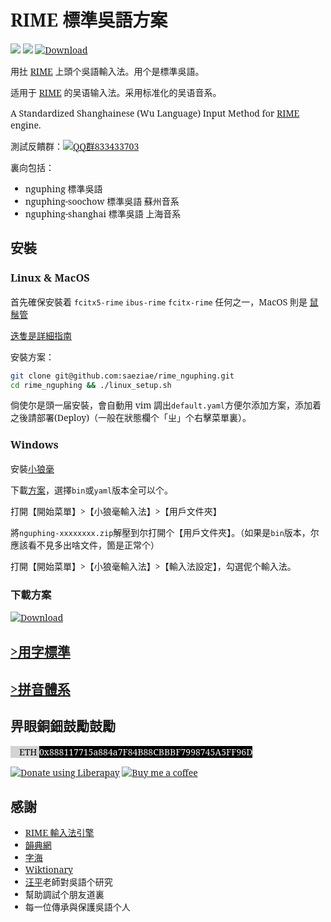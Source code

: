 <style>
@import url('https://fonts.googleapis.com/css2?family=Noto+Serif&family=Noto+Serif+SC:wght@500&family=Shippori+Mincho+B1:wght@500&display=swap');
body{
font-family: 'Shippori Mincho B1', 'Noto Serif SC','Noto Serif', serif;
}
rt{font-size:0.85rem}</style>
# RIME 標準吳語方案

![](https://img.shields.io/github/license/saeziae/rime_nguphing?style=flat-square)
![](https://img.shields.io/github/v/release/saeziae/rime_nguphing?style=flat-square)
[![Download](https://img.shields.io/github/downloads/saeziae/rime_nguphing/total?style=flat-square)](https://github.com/saeziae/rime_nguphing/releases/latest)

用扗 [RIME](https://rime.im/) 上頭个吳語輸入法。用个是標準吳語。

适用于 [RIME](https://rime.im/) 的吴语输入法。采用标准化的吴语音系。

A Standardized Shanghainese (Wu Language) Input Method for [RIME](https://rime.im/) engine.

測試反饋群：[![QQ群833433703](https://img.shields.io/static/v1?color=blue&label=QQ群&logo=Tencent+QQ&message=833433703&style=flat-square)](https://jq.qq.com/?_wv=1027&k=TP5MKGCC)

裏向包括：

- nguphing 標準吳語
- nguphing-soochow 標準吳語 蘇州音系
- nguphing-shanghai 標準吳語 上海音系

## 安裝

### Linux & MacOS

首先確保安裝着 `fcitx5-rime` `ibus-rime` `fcitx-rime` 任何之一，MacOS 則是 [鼠鬚管](https://github.com/rime/squirrel/releases/latest)

[迭隻是詳細指南](https://github.com/rime/home/wiki/CustomizationGuide)

安裝方案：

```sh
git clone git@github.com:saeziae/rime_nguphing.git
cd rime_nguphing && ./linux_setup.sh
```

倘使尔是頭一届安裝，會自動用 vim 調出`default.yaml`方便尔添加方案，添加着之後請部署(Deploy)（一般在狀態欄个「ㄓ」个右擊菜單裏）。

### Windows

安裝[小狼毫](https://github.com/rime/weasel/releases/latest)

下載[方案](https://github.com/saeziae/rime_nguphing/releases/latest)，選擇`bin`或`yaml`版本全可以个。

打開【開始菜單】>【小狼毫輸入法】>【用戶文件夾】

將`nguphing-xxxxxxxx.zip`解壓到尔打開个【用戶文件夾】。（如果是`bin`版本，尔應該看不見多出啥文件，箇是正常个）

打開【開始菜單】>【小狼毫輸入法】>【輸入法設定】，勾選伲个輸入法。

### 下載方案

[![Download](https://img.shields.io/github/downloads/saeziae/rime_nguphing/total?style=flat-square)](https://github.com/saeziae/rime_nguphing/releases/latest)

## [>用字標準](standard.md)

## [>拼音體系](romanization.md)

## 畀眼銅鈿鼓勵鼓勵

<span background style="background-color:lightgrey;color: black;">
<img style="height:1em;vertical-align:baseline;" src="https://simpleicons.org/icons/ethereum.svg"/>ETH </span>
<span style="background-color:black;color:white">0x888117715a884a7F84B88CBBBF7998745A5FF96D</span>

<a href="https://liberapay.com/estela/donate"><img alt="Donate using Liberapay" src="https://liberapay.com/assets/widgets/donate.svg"></a>
[![Buy me a coffee](https://img.shields.io/static/v1?label=Ko-fi&message=Buy+me+a+coffee&color=FF5E5B&logo=Ko-fi&style=flat-square)](https://ko-fi.com/saeziae)

## 感謝

- [RIME 輸入法引擎](https://rime.im/)
- [韻典網](https://ytenx.org/)
- [字海](http://zisea.com/)
- [Wiktionary](https://en.wiktionary.org/)
- <u>汪平</u>老師對吳語个研究
- 幫助調試个朋友道裏
- 每一位傳承與保護吳語个人

